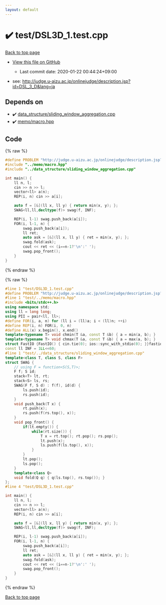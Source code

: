 ```yaml
---
layout: default
---
```


<!-- mathjax config similar to math.stackexchange -->
<script type="text/javascript" async
  src="https://cdnjs.cloudflare.com/ajax/libs/mathjax/2.7.5/MathJax.js?config=TeX-MML-AM_CHTML">
</script>
<script type="text/x-mathjax-config">
  MathJax.Hub.Config({
    TeX: { equationNumbers: { autoNumber: "AMS" }},
    tex2jax: {
      inlineMath: [ ['$','$'] ],
      processEscapes: true
    },
    "HTML-CSS": { matchFontHeight: false },
    displayAlign: "left",
    displayIndent: "2em"
  });
</script>

<script type="text/javascript" src="https://cdnjs.cloudflare.com/ajax/libs/jquery/3.4.1/jquery.min.js"></script>
<script src="https://cdn.jsdelivr.net/npm/jquery-balloon-js@1.1.2/jquery.balloon.min.js" integrity="sha256-ZEYs9VrgAeNuPvs15E39OsyOJaIkXEEt10fzxJ20+2I=" crossorigin="anonymous"></script>
<script type="text/javascript" src="../../assets/js/copy-button.js"></script>
<link rel="stylesheet" href="../../assets/css/copy-button.css" />


# :heavy_check_mark: test/DSL3D_1.test.cpp

<a href="../../index.html">Back to top page</a>

* <a href="{{ site.github.repository_url }}/blob/master/test/DSL3D_1.test.cpp">View this file on GitHub</a>
    - Last commit date: 2020-01-22 00:44:24+09:00


* see: <a href="http://judge.u-aizu.ac.jp/onlinejudge/description.jsp?id=DSL_3_D&lang=ja">http://judge.u-aizu.ac.jp/onlinejudge/description.jsp?id=DSL_3_D&lang=ja</a>


## Depends on

* :heavy_check_mark: <a href="../../library/data_structure/sliding_window_aggregation.cpp.html">data_structure/sliding_window_aggregation.cpp</a>
* :heavy_check_mark: <a href="../../library/memo/macro.hpp.html">memo/macro.hpp</a>


## Code

<a id="unbundled"></a>
{% raw %}
```cpp
#define PROBLEM "http://judge.u-aizu.ac.jp/onlinejudge/description.jsp?id=DSL_3_D&lang=ja"
#include "../memo/macro.hpp"
#include "../data_structure/sliding_window_aggregation.cpp"

int main() {
    ll n, l;
    cin >> n >> l;
    vector<ll> a(n);
    REP(i, n) cin >> a[i];

    auto f = [&](ll x, ll y) { return min(x, y); };
    SWAG<ll,ll,decltype(f)> swag(f, INF);

    REP(i, l-1) swag.push_back(a[i]);
    FOR(i, l-1, n) {
        swag.push_back(a[i]);
        ll ret;
        auto ask = [&](ll x, ll y) { ret = min(x, y); };
        swag.fold(ask);
        cout << ret << (i==n-1?'\n':' ');
        swag.pop_front();
    }
}
```
{% endraw %}

<a id="bundled"></a>
{% raw %}
```cpp
#line 1 "test/DSL3D_1.test.cpp"
#define PROBLEM "http://judge.u-aizu.ac.jp/onlinejudge/description.jsp?id=DSL_3_D&lang=ja"
#line 1 "test/../memo/macro.hpp"
#include <bits/stdc++.h>
using namespace std;
using ll = long long;
using PII = pair<ll, ll>;
#define FOR(i, a, n) for (ll i = (ll)a; i < (ll)n; ++i)
#define REP(i, n) FOR(i, 0, n)
#define ALL(x) x.begin(), x.end()
template<typename T> void chmin(T &a, const T &b) { a = min(a, b); }
template<typename T> void chmax(T &a, const T &b) { a = max(a, b); }
struct FastIO {FastIO() { cin.tie(0); ios::sync_with_stdio(0); }}fastiofastio;
const ll INF = 1LL<<60;
#line 1 "test/../data_structure/sliding_window_aggregation.cpp"
template<class T, class S, class F>
struct SWAG {
    // using F = function<S(S,T)>;
    F f; S id;
    stack<T> lt, rt;
    stack<S> ls, rs;
    SWAG(F f, S d) : f(f), id(d) {
        ls.push(id);
        rs.push(id);
    }
    void push_back(T x) { 
        rt.push(x);
        rs.push(f(rs.top(), x));
    }
    void pop_front() {
        if(lt.empty()) {
            while(rt.size()) {
                T x = rt.top(); rt.pop(); rs.pop();
                lt.push(x);
                ls.push(f(ls.top(), x));
            }
        }
        lt.pop();
        ls.pop();
    }
    template<class Q>
    void fold(Q q) { q(ls.top(), rs.top()); }
};
#line 4 "test/DSL3D_1.test.cpp"

int main() {
    ll n, l;
    cin >> n >> l;
    vector<ll> a(n);
    REP(i, n) cin >> a[i];

    auto f = [&](ll x, ll y) { return min(x, y); };
    SWAG<ll,ll,decltype(f)> swag(f, INF);

    REP(i, l-1) swag.push_back(a[i]);
    FOR(i, l-1, n) {
        swag.push_back(a[i]);
        ll ret;
        auto ask = [&](ll x, ll y) { ret = min(x, y); };
        swag.fold(ask);
        cout << ret << (i==n-1?'\n':' ');
        swag.pop_front();
    }
}

```
{% endraw %}

<a href="../../index.html">Back to top page</a>

